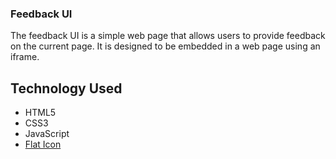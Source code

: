 ### Feedback UI

The feedback UI is a simple web page that allows users to provide feedback on the current page. It is designed to be embedded in a web page using an iframe.

## Technology Used
- HTML5 
- CSS3
- JavaScript
- [Flat Icon](https://www.flaticon.com/)